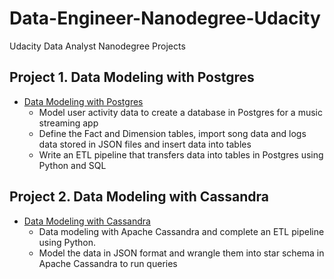 # Data-Engineer-Nanodegree-Udacity
Udacity Data Analyst Nanodegree Projects

## Project 1. Data Modeling with Postgres
- <A href='https://github.com/yumengdong/Data-Engineer-Nanodegree-Udacity/blob/master/Project_data%20modeling%20with%20postgres/README.md'>Data Modeling with Postgres</A><BR>
  - Model user activity data to create a database in Postgres for a music streaming app
  - Define the Fact and Dimension tables, import song data and logs data stored in JSON files and insert data into tables
  - Write an ETL pipeline that transfers data into tables in Postgres using Python and SQL
  
## Project 2. Data Modeling with Cassandra
- <A href='https://github.com/yumengdong/Data-Engineer-Nanodegree-Udacity/blob/master/Project_Data%20Modeling%20with%20Apache%20Cassandra/Project_1B_%20Project_Template.ipynb'>Data Modeling with Cassandra</A><BR>
	- Data modeling with Apache Cassandra and complete an ETL pipeline using Python.
  - Model the data in JSON format and wrangle them into star schema in Apache Cassandra to run queries

